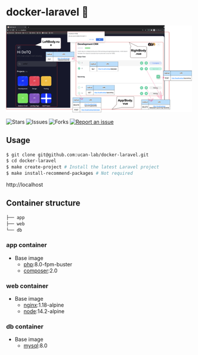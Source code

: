 # docker-laravel 🐳
![demo](demo.png)

![Stars](https://img.shields.io/github/stars/tquangdo/vue2-laravel8-crud-crm-app?color=f05340)
![Issues](https://img.shields.io/github/issues/tquangdo/vue2-laravel8-crud-crm-app?color=f05340)
![Forks](https://img.shields.io/github/forks/tquangdo/vue2-laravel8-crud-crm-app?color=f05340)
[![Report an issue](https://img.shields.io/badge/Support-Issues-green)](https://github.com/tquangdo/vue2-laravel8-crud-crm-app/issues/new)

## Usage

```bash
$ git clone git@github.com:ucan-lab/docker-laravel.git
$ cd docker-laravel
$ make create-project # Install the latest Laravel project
$ make install-recommend-packages # Not required
```
http://localhost

## Container structure

```bash
├── app
├── web
└── db
```

### app container

- Base image
  - [php](https://hub.docker.com/_/php):8.0-fpm-buster
  - [composer](https://hub.docker.com/_/composer):2.0

### web container

- Base image
  - [nginx](https://hub.docker.com/_/nginx):1.18-alpine
  - [node](https://hub.docker.com/_/node):14.2-alpine

### db container

- Base image
  - [mysql](https://hub.docker.com/_/mysql):8.0
